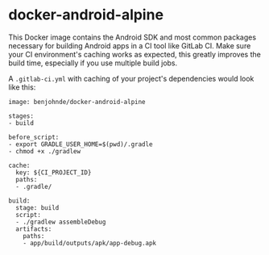 # docker-android-alpine

This Docker image contains the Android SDK and most common packages necessary for building Android apps in a CI tool like GitLab CI. Make sure your CI environment's caching works as expected, this greatly improves the build time, especially if you use multiple build jobs.

A `.gitlab-ci.yml` with caching of your project's dependencies would look like this:

```
image: benjohnde/docker-android-alpine

stages:
- build

before_script:
- export GRADLE_USER_HOME=$(pwd)/.gradle
- chmod +x ./gradlew

cache:
  key: ${CI_PROJECT_ID}
  paths:
  - .gradle/

build:
  stage: build
  script:
  - ./gradlew assembleDebug
  artifacts:
    paths:
    - app/build/outputs/apk/app-debug.apk
```

